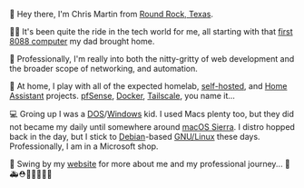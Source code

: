 👋 Hey there, I'm Chris Martin from [Round Rock, Texas](https://en.wikipedia.org/wiki/Round_Rock,_Texas).  

👨‍💻 It's been quite the ride in the tech world for me, all starting with that [first 8088 computer](https://en.wikipedia.org/wiki/IBM_Personal_Computer) my dad brought home.

🏢 Professionally, I'm really into both the nitty-gritty of web development and the broader scope of networking, and automation.

🏡 At home, I play with all of the expected homelab, [self-hosted](https://github.com/awesome-selfhosted/awesome-selfhosted), and [Home Assistant](https://github.com/home-assistant) projects.  [pfSense](https://www.pfsense.org/), [Docker](https://www.docker.com/), [Tailscale](https://tailscale.com/), you name it...

💻 Groing up I was a [DOS](https://en.wikipedia.org/wiki/DOS)/[Windows](https://en.wikipedia.org/wiki/Windows_3.1) kid.   I used Macs plenty too, but they did not became my daily until somewhere around [macOS Sierra](https://en.wikipedia.org/wiki/MacOS_Sierra).  I distro hopped back in the day, but I stick to [Debian](https://www.debian.org/)-based [GNU/Linux](https://www.gnu.org/gnu/linux-and-gnu.en.html) these days.  Professionally, I am in a Microsoft shop. 

🔗 Swing by my [website](https://chrismartintx.com/) for more about me and my professional journey...  🚒🚑⛑🌊👨‍💼👨‍💻

<!---
chrismartintx/chrismartintx is a ✨ special ✨ repository because its `README.md` (this file) appears on your GitHub profile.
You can click the Preview link to take a look at your changes.
--->
